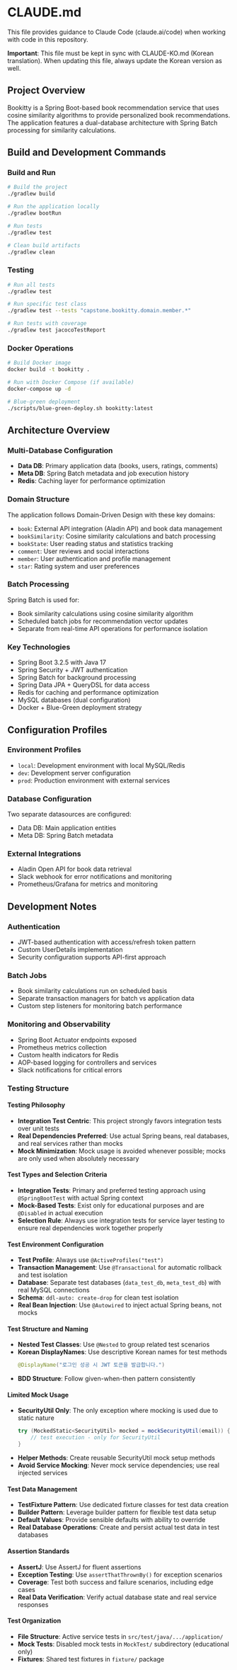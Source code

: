 # CLAUDE.md

This file provides guidance to Claude Code (claude.ai/code) when working with code in this repository.

**Important**: This file must be kept in sync with CLAUDE-KO.md (Korean translation). When updating this file, always update the Korean version as well.

## Project Overview

Bookitty is a Spring Boot-based book recommendation service that uses cosine similarity algorithms to provide
personalized book recommendations. The application features a dual-database architecture with Spring Batch processing
for similarity calculations.

## Build and Development Commands

### Build and Run

```bash
# Build the project
./gradlew build

# Run the application locally
./gradlew bootRun

# Run tests
./gradlew test

# Clean build artifacts
./gradlew clean
```

### Testing

```bash
# Run all tests
./gradlew test

# Run specific test class
./gradlew test --tests "capstone.bookitty.domain.member.*"

# Run tests with coverage
./gradlew test jacocoTestReport
```

### Docker Operations

```bash
# Build Docker image
docker build -t bookitty .

# Run with Docker Compose (if available)
docker-compose up -d

# Blue-green deployment
./scripts/blue-green-deploy.sh bookitty:latest
```

## Architecture Overview

### Multi-Database Configuration

- **Data DB**: Primary application data (books, users, ratings, comments)
- **Meta DB**: Spring Batch metadata and job execution history
- **Redis**: Caching layer for performance optimization

### Domain Structure

The application follows Domain-Driven Design with these key domains:

- `book`: External API integration (Aladin API) and book data management
- `bookSimilarity`: Cosine similarity calculations and batch processing
- `bookState`: User reading status and statistics tracking
- `comment`: User reviews and social interactions
- `member`: User authentication and profile management
- `star`: Rating system and user preferences

### Batch Processing

Spring Batch is used for:

- Book similarity calculations using cosine similarity algorithm
- Scheduled batch jobs for recommendation vector updates
- Separate from real-time API operations for performance isolation

### Key Technologies

- Spring Boot 3.2.5 with Java 17
- Spring Security + JWT authentication
- Spring Batch for background processing
- Spring Data JPA + QueryDSL for data access
- Redis for caching and performance optimization
- MySQL databases (dual configuration)
- Docker + Blue-Green deployment strategy

## Configuration Profiles

### Environment Profiles

- `local`: Development environment with local MySQL/Redis
- `dev`: Development server configuration
- `prod`: Production environment with external services

### Database Configuration

Two separate datasources are configured:

- Data DB: Main application entities
- Meta DB: Spring Batch metadata

### External Integrations

- Aladin Open API for book data retrieval
- Slack webhook for error notifications and monitoring
- Prometheus/Grafana for metrics and monitoring

## Development Notes

### Authentication

- JWT-based authentication with access/refresh token pattern
- Custom UserDetails implementation
- Security configuration supports API-first approach

### Batch Jobs

- Book similarity calculations run on scheduled basis
- Separate transaction managers for batch vs application data
- Custom step listeners for monitoring batch performance

### Monitoring and Observability

- Spring Boot Actuator endpoints exposed
- Prometheus metrics collection
- Custom health indicators for Redis
- AOP-based logging for controllers and services
- Slack notifications for critical errors

### Testing Structure

#### Testing Philosophy
- **Integration Test Centric**: This project strongly favors integration tests over unit tests
- **Real Dependencies Preferred**: Use actual Spring beans, real databases, and real services rather than mocks
- **Mock Minimization**: Mock usage is avoided whenever possible; mocks are only used when absolutely necessary

#### Test Types and Selection Criteria
- **Integration Tests**: Primary and preferred testing approach using `@SpringBootTest` with actual Spring context
- **Mock-Based Tests**: Exist only for educational purposes and are `@Disabled` in actual execution
- **Selection Rule**: Always use integration tests for service layer testing to ensure real dependencies work together properly

#### Test Environment Configuration
- **Test Profile**: Always use `@ActiveProfiles("test")`
- **Transaction Management**: Use `@Transactional` for automatic rollback and test isolation
- **Database**: Separate test databases (`data_test_db`, `meta_test_db`) with real MySQL connections
- **Schema**: `ddl-auto: create-drop` for clean test isolation
- **Real Bean Injection**: Use `@Autowired` to inject actual Spring beans, not mocks

#### Test Structure and Naming
- **Nested Test Classes**: Use `@Nested` to group related test scenarios
- **Korean DisplayNames**: Use descriptive Korean names for test methods
  ```java
  @DisplayName("로그인 성공 시 JWT 토큰을 발급합니다.")
  ```
- **BDD Structure**: Follow given-when-then pattern consistently

#### Limited Mock Usage
- **SecurityUtil Only**: The only exception where mocking is used due to static nature
  ```java
  try (MockedStatic<SecurityUtil> mocked = mockSecurityUtil(email)) {
      // test execution - only for SecurityUtil
  }
  ```
- **Helper Methods**: Create reusable SecurityUtil mock setup methods
- **Avoid Service Mocking**: Never mock service dependencies; use real injected services

#### Test Data Management
- **TestFixture Pattern**: Use dedicated fixture classes for test data creation
- **Builder Pattern**: Leverage builder pattern for flexible test data setup
- **Default Values**: Provide sensible defaults with ability to override
- **Real Database Operations**: Create and persist actual test data in test databases

#### Assertion Standards
- **AssertJ**: Use AssertJ for fluent assertions
- **Exception Testing**: Use `assertThatThrownBy()` for exception scenarios
- **Coverage**: Test both success and failure scenarios, including edge cases
- **Real Data Verification**: Verify actual database state and real service responses

#### Test Organization
- **File Structure**: Active service tests in `src/test/java/.../application/`
- **Mock Tests**: Disabled mock tests in `MockTest/` subdirectory (educational only)
- **Fixtures**: Shared test fixtures in `fixture/` package